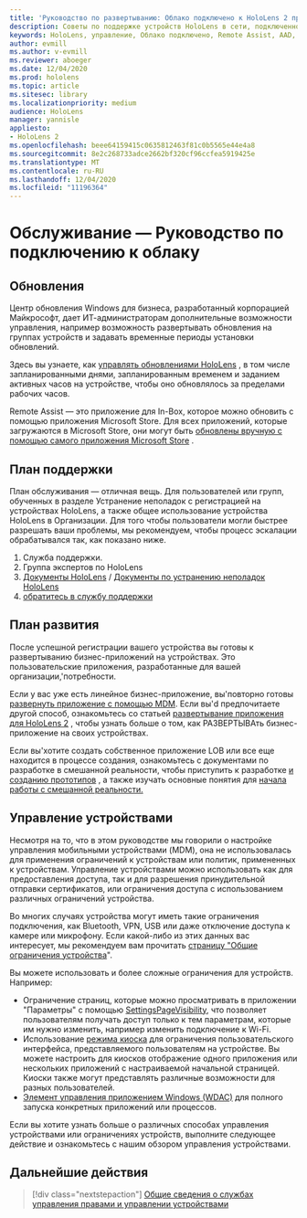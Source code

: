 ```yaml
---
title: 'Руководство по развертыванию: Облако подключено к HoloLens 2 при масштабировании с помощью удаленной поддержки.'
description: Советы по поддержке устройств HoloLens в сети, подключенной к облаку
keywords: HoloLens, управление, Облако подключено, Remote Assist, AAD, Azure AD, MDM, управление мобильными устройствами
author: evmill
ms.author: v-evmill
ms.reviewer: aboeger
ms.date: 12/04/2020
ms.prod: hololens
ms.topic: article
ms.sitesec: library
ms.localizationpriority: medium
audience: HoloLens
manager: yannisle
appliesto:
- HoloLens 2
ms.openlocfilehash: beee64159415c0635812463f81c0b5565e44e4a8
ms.sourcegitcommit: 8e2c268733adce2662bf320cf96ccfea5919425e
ms.translationtype: MT
ms.contentlocale: ru-RU
ms.lasthandoff: 12/04/2020
ms.locfileid: "11196364"
---
```

# Обслуживание — Руководство по подключению к облаку

## Обновления

Центр обновления Windows для бизнеса, разработанный корпорацией Майкрософт, дает ИТ-администраторам дополнительные возможности управления, например возможность развертывать обновления на группах устройств и задавать временные периоды установки обновлений.

Здесь вы узнаете, как [управлять обновлениями HoloLens](https://docs.microsoft.com/hololens/hololens-updates) , в том числе запланированными днями, запланированным временем и заданием активных часов на устройстве, чтобы оно обновлялось за пределами рабочих часов.

Remote Assist — это приложение для In-Box, которое можно обновить с помощью приложения Microsoft Store. Для всех приложений, которые загружаются в Microsoft Store, они могут быть [обновлены вручную с помощью самого приложения Microsoft Store](https://docs.microsoft.com/hololens/holographic-store-apps#update-apps) .

## План поддержки

План обслуживания — отличная вещь. Для пользователей или групп, обученных в разделе Устранение неполадок с регистрацией на устройствах HoloLens, а также общее использование устройства HoloLens в Организации. Для того чтобы пользователи могли быстрее разрешать ваши проблемы, мы рекомендуем, чтобы процесс эскалации обрабатывался так, как показано ниже.

1. Служба поддержки.
2. Группа экспертов по HoloLens
3. [Документы HoloLens](https://docs.microsoft.com/hololens/)  /  [Документы по устранению неполадок HoloLens](https://docs.microsoft.com/hololens/hololens-troubleshooting)
4. [обратитесь в службу поддержки](https://support.serviceshub.microsoft.com/supportforbusiness/create?sapId=e9391227-fa6d-927b-0fff-f96288631b8f)

## План развития

После успешной регистрации вашего устройства вы готовы к развертыванию бизнес-приложений на устройствах. Это пользовательские приложения, разработанные для вашей организации,&#39;потребности.

Если у вас уже есть линейное бизнес-приложение, вы&#39;повторно готовы [развернуть приложение с помощью MDM](https://docs.microsoft.com/hololens/app-deploy-intune). Если вы&#39;d предпочитаете другой способ, ознакомьтесь со статьей [развертывание приложения для HoloLens 2](https://docs.microsoft.com/hololens/app-deploy-overview) , чтобы узнать больше о том, как РАЗВЕРТЫВАть бизнес-приложение на своих устройствах.

Если вы&#39;хотите создать собственное приложение LOB или все еще находится в процессе создания, ознакомьтесь с документами по разработке в смешанной реальности, чтобы приступить к разработке [и созданию прототипов](https://docs.microsoft.com/windows/mixed-reality/design/design) , а также изучать основные понятия для [начала работы с смешанной реальности.](https://docs.microsoft.com/windows/mixed-reality/discover/get-started-with-mr)

## Управление устройствами 

Несмотря на то, что в этом руководстве мы говорили о настройке управления мобильными устройствами (MDM), она не использовалась для применения ограничений к устройствам или политик, примененных к устройствам. Управление устройствами можно использовать как для предоставления доступа, так и для разрешения принудительной отправки сертификатов, или ограничения доступа с использованием различных ограничений устройства. 

Во многих случаях устройства могут иметь такие ограничения подключения, как Bluetooth, VPN, USB или даже отключение доступа к камере или микрофону. Если какой-либо из этих данных вас интересует, мы рекомендуем вам прочитать [страницу "Общие ограничения устройства](hololens-common-device-restrictions.md)".

Вы можете использовать и более сложные ограничения для устройств. Например:

- Ограничение страниц, которые можно просматривать в приложении "Параметры" с помощью [SettingsPageVisibility](settings-uri-list.md), что позволяет пользователям получать доступ только к тем параметрам, которые им нужно изменить, например изменить подключение к Wi-Fi.
- Использование [режима киоска](hololens-kiosk.md) для ограничения пользовательского интерфейса, представляемого пользователям на устройстве. Вы можете настроить для киосков отображение одного приложения или нескольких приложений с настраиваемой начальной страницей. Киоски также могут представлять различные возможности для разных пользователей.  
- [Элемент управления приложением Windows (WDAC)](windows-defender-application-control-wdac.md) для полного запуска конкретных приложений или процессов.

Если вы хотите узнать больше о различных способах управления устройствами или ограничениях устройств, выполните следующее действие и ознакомьтесь с нашим обзором управления устройствами.

## Дальнейшие действия

> [!div class="nextstepaction"]
> [Общие сведения о службах управления правами и управлении устройствами](hololens-csp-policy-overview.md)